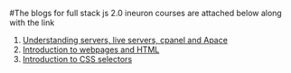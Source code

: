 #The blogs for full stack js 2.0 ineuron courses are attached below along with the link

1. [Understanding servers, live servers, cpanel and Apace](https://medium.com/@nihalgupta0903/introduction-to-servers-live-server-extensions-apache-and-cpanel-10b48afb8f42)
2. [Introduction to webpages and HTML](https://medium.com/@nihalgupta0903/introduction-to-webpages-and-html-f65134540aa)
3. [Introduction to CSS selectors](https://medium.com/@nihalgupta0903/css-selectors-c704a97df748)